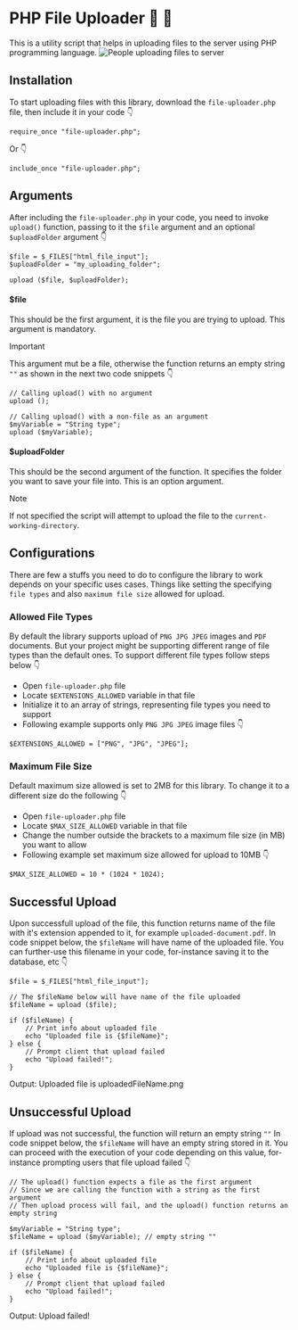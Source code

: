 # PHP File Uploader :file_folder: :open_file_folder:
This is a utility script that helps in uploading files to the server using PHP programming language.
![People uploading files to server](https://cdni.iconscout.com/illustration/premium/thumb/upload-file-to-cloud-4487405-3722766.png)

## Installation
To start uploading files with this library, download the `file-uploader.php` file, then include it in your code :point_down:
```
require_once "file-uploader.php";
```
Or :point_down:
```
include_once "file-uploader.php";
```


## Arguments
After including the `file-uploader.php` in your code, you need to invoke `upload()` function, passing to it the `$file` argument and an optional `$uploadFolder` argument :point_down:

```
$file = $_FILES["html_file_input"];
$uploadFolder = "my_uploading_folder";

upload ($file, $uploadFolder);
```

#### $file
This should be the first argument, it is the file you are trying to upload. This argument is mandatory.
> [!IMPORTANT]
> This argument mut be a file, otherwise the function returns an empty string `""` as shown in the next two code snippets :point_down:
```
// Calling upload() with no argument
upload ();
```
```
// Calling upload() with a non-file as an argument
$myVariable = "String type";
upload ($myVariable);
```

#### $uploadFolder
This should be the second argument of the function. It specifies the folder you want to save your file into. This is an option argument.
> [!NOTE]
> If not specified the script will attempt to upload the file to the `current-working-directory`.


## Configurations
There are few a stuffs you need to do to configure the library to work depends on your specific uses cases. Things like setting the specifying `file types` and also  `maximum file size` allowed for upload.

### Allowed File Types
By default the library supports upload of `PNG JPG JPEG` images and `PDF` documents. But your project might be supporting different range of file types than the default ones.
To support different file types follow steps below :point_down:
- Open `file-uploader.php` file
- Locate `$EXTENSIONS_ALLOWED` variable in that file
- Initialize it to an array of strings, representing file types you need to support
- Following example supports only `PNG JPG JPEG` image files :point_down:
```
$EXTENSIONS_ALLOWED = ["PNG", "JPG", "JPEG"];
```

### Maximum File Size
Default maximum size allowed is set to 2MB for this library. To change it to a different size do the following :point_down:
- Open `file-uploader.php` file
- Locate `$MAX_SIZE_ALLOWED` variable in that file
- Change the number outside the brackets to a maximum file size (in MB) you want to allow
- Following example set maximum size allowed for upload to 10MB :point_down:
```
$MAX_SIZE_ALLOWED = 10 * (1024 * 1024);
```


## Successful Upload
Upon successfull upload of the file, this function returns name of the file with it's extension appended to it, for example `uploaded-document.pdf`.
In code snippet below, the `$fileName` will have name of the uploaded file. You can further-use this filename in your code, for-instance saving it to the database, etc :point_down:
```
$file = $_FILES["html_file_input"];

// The $fileName below will have name of the file uploaded
$fileName = upload ($file);

if ($fileName) {
	// Print info about uploaded file
	echo "Uploaded file is {$fileName}";
} else {
	// Prompt client that upload failed
	echo "Upload failed!";
}
```
Output:
Uploaded file is uploadedFileName.png


## Unsuccessful Upload
If upload was not successful, the function will return an empty string `""`
In code snippet below, the `$fileName` will have an empty string stored in it. You can proceed with the execution of your code depending on this value, for-instance prompting users that file upload failed :point_down:
```
// The upload() function expects a file as the first argument
// Since we are calling the function with a string as the first argument
// Then upload process will fail, and the upload() function returns an empty string

$myVariable = "String type";
$fileName = upload ($myVariable); // empty string ""

if ($fileName) {
	// Print info about uploaded file
	echo "Uploaded file is {$fileName}";
} else {
	// Prompt client that upload failed
	echo "Upload failed!";
}
```
Output:
Upload failed!